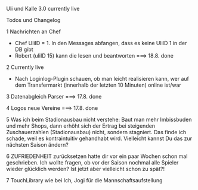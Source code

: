 Uli und Kalle 3.0
currently live


Todos und Changelog

1 Nachrichten an Chef
- Chef UliID = 1. In den Messages abfangen, dass es keine UliID 1 in der DB gibt
- Robert (uliID 15) kann die lesen und beantworten
===> 18.8. done

2 Currently live
- Nach Loginlog-Plugin schauen, ob man leicht realisieren kann, wer auf dem Transfermarkt (innerhalb der letzten 10 Minuten) online ist/war

3 Datenabgleich Parser
===> 17.8. done

4 Logos neue Vereine
===> 17.8. done

5 Was ich beim Stadionausbau nicht verstehe: Baut man mehr Imbissbuden und mehr Shops, dann erhöht sich der Ertrag bei steigenden Zuschauerzahlen (Stadionausbau) nicht, sondern stagniert. Das finde ich schade, weil es kontraintuitiv gehandhabt wird. Vielleicht kannst Du das zur nächsten Saison ändern?

6 ZUFRIEDENHEIT zurücksetzen
hatte dir vor ein paar Wochen schon mal geschrieben. Ich wollte fragen, ob vor der Saison nochmal alle Spieler wieder glücklich werden? Ist jetzt aber vielleicht schon zu spät?!

7 TouchLibrary wie bei Ich, Jogi für die Mannschaftsaufstellung
